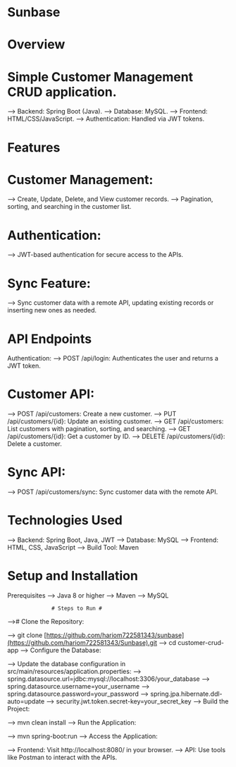 # Sunbase


# Overview #

# Simple Customer Management CRUD application.
--> Backend: Spring Boot (Java).
--> Database: MySQL.
--> Frontend: HTML/CSS/JavaScript.
--> Authentication: Handled via JWT tokens.

# Features

# Customer Management:
--> Create, Update, Delete, and View customer records.
--> Pagination, sorting, and searching in the customer list.

# Authentication:
--> JWT-based authentication for secure access to the APIs.

# Sync Feature:
--> Sync customer data with a remote API, updating existing records or inserting new ones as needed.

# API Endpoints
Authentication:
--> POST /api/login: Authenticates the user and returns a JWT token.

# Customer API:
--> POST /api/customers: Create a new customer.
--> PUT /api/customers/{id}: Update an existing customer.
--> GET /api/customers: List customers with pagination, sorting, and searching.
--> GET /api/customers/{id}: Get a customer by ID.
--> DELETE /api/customers/{id}: Delete a customer.

# Sync API:
--> POST /api/customers/sync: Sync customer data with the remote API.

# Technologies Used
--> Backend: Spring Boot, Java, JWT
--> Database: MySQL
--> Frontend: HTML, CSS, JavaScript
--> Build Tool: Maven

# Setup and Installation
Prerequisites
--> Java 8 or higher
--> Maven
--> MySQL

                  # Steps to Run #

--># Clone the Repository:

--> git clone [https://github.com/hariom722581343/sunbase](https://github.com/hariom722581343/Sunbase).git
--> cd customer-crud-app
--> Configure the Database:

--> Update the database configuration in src/main/resources/application.properties:
--> spring.datasource.url=jdbc:mysql://localhost:3306/your_database
--> spring.datasource.username=your_username
--> spring.datasource.password=your_password
--> spring.jpa.hibernate.ddl-auto=update
--> security.jwt.token.secret-key=your_secret_key
--> Build the Project:

--> mvn clean install
--> Run the Application:

--> mvn spring-boot:run
--> Access the Application:

--> Frontend: Visit http://localhost:8080/ in your browser.
--> API: Use tools like Postman to interact with the APIs.
